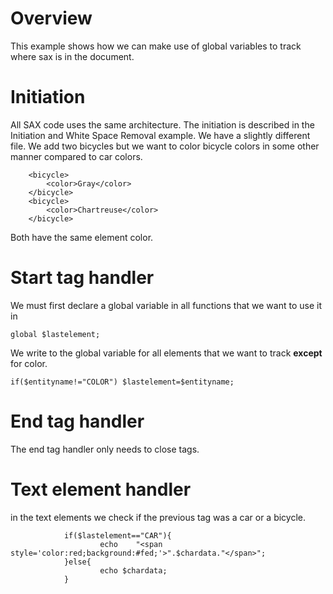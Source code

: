 # Overview
This example shows how we can make use of global variables to track where sax is in the document.

# Initiation
All SAX code uses the same architecture. The initiation is described in the Initiation and White Space Removal example.
We have a slightly different file. We add two bicycles but we want to color bicycle colors in some other manner compared to car colors.
~~~
	<bicycle>
		<color>Gray</color>
	</bicycle>
	<bicycle>
		<color>Chartreuse</color>
	</bicycle>	
~~~

Both have the same element color.

# Start tag handler
We must first declare a global variable in all functions that we want to use it in
~~~
global $lastelement;
~~~
We write to the global variable for all elements that we want to track **except** for color.
~~~
if($entityname!="COLOR") $lastelement=$entityname;
~~~

# End tag handler
The end tag handler only needs to close tags.

# Text element handler
in the text elements we check if the previous tag was a car or a bicycle.
~~~
		 	if($lastelement=="CAR"){
					echo	"<span style='color:red;background:#fed;'>".$chardata."</span>";
			}else{
					echo $chardata;
			}
~~~
